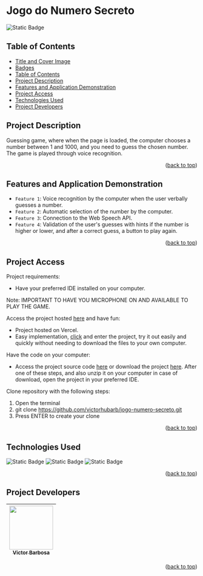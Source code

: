 # Jogo do Numero Secreto <a name="readme-top"></a>
![Static Badge](https://img.shields.io/badge/status-completed-green?style=for-the-badge)

## Table of Contents 
* [Title and Cover Image](#title-and-cover-image)
* [Badges](#badges)
* [Table of Contents](#table-of-contents)
* [Project Description](#project-description)
* [Features and Application Demonstration](#features-and-application-demonstration)
* [Project Access](#project-access)
* [Technologies Used](#technologies-used)
* [Project Developers](#project-developers)

## Project Description
Guessing game, where when the page is loaded, the computer chooses a number between 1 and 1000, and you need to guess the chosen number. The game is played through voice recognition.
<p align="right">(<a href="#readme-top">back to top</a>)</p>
 
## Features and Application Demonstration
- `Feature 1`: Voice recognition by the computer when the user verbally guesses a number.
- `Feature 2`: Automatic selection of the number by the computer.
- `Feature 3`: Connection to the Web Speech API.
- `Feature 4`: Validation of the user's guesses with hints if the number is higher or lower, and after a correct guess, a button to play again.
<p align="right">(<a href="#readme-top">back to top</a>)</p>

## Project Access
Project requirements:
 - Have your preferred IDE installed on your computer.

Note: IMPORTANT TO HAVE YOU MICROPHONE ON AND AVAILABLE TO PLAY THE GAME.

Access the project hosted [here](https://jogo-numero-secreto-cyan-theta.vercel.app) and have fun:
 - Project hosted on Vercel.
 - Easy implementation, [click](https://jogo-numero-secreto-cyan-theta.vercel.app) and enter the project, try it out easily and quickly without needing to download the files to your own computer.

Have the code on your computer:
 - Access the project source code [here](https://github.com/victorhubarb/jogo-numero-secreto) or download the project [here](https://github.com/victorhubarb/jogo-numero-secreto/archive/refs/heads/main.zip). After one of these steps, and also unzip it on your computer in case of download, open the project in your preferred IDE.

Clone repository with the following steps:
 1. Open the terminal
 2. git clone https://github.com/victorhubarb/jogo-numero-secreto.git
 3. Press ENTER to create your clone
<p align="right">(<a href="#readme-top">back to top</a>)</p>

## Technologies Used
![Static Badge](https://img.shields.io/badge/HTML5-E34F26?style=for-the-badge&logo=html5&logoColor=white)
![Static Badge](https://img.shields.io/badge/CSS3-1572B6?style=for-the-badge&logo=css3&logoColor=white)
![Static Badge](https://img.shields.io/badge/JavaScript-F7DF1E?style=for-the-badge&logo=javascript&logoColor=black)
<p align="right">(<a href="#readme-top">back to top</a>)</p>

## Project Developers
| [<img loading="lazy" src="https://avatars.githubusercontent.com/u/80085116?v=4" width=115><br><sub>Victor Barbosa</sub>](https://github.com/victorhubarb) |
| :---: |
<p align="right">(<a href="#readme-top">back to top</a>)</p>
